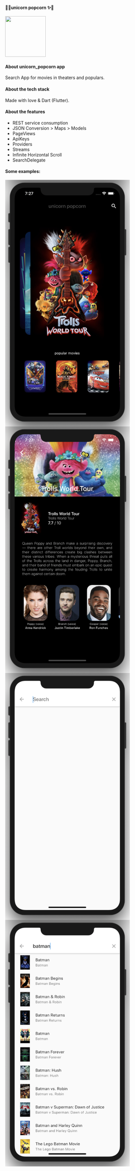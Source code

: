 #### 🦄✨unicorn popcorn ✨🦄

<img src="https://external-content.duckduckgo.com/iu/?u=https%3A%2F%2Fstatic.popcornopolis.com%2Fmedia%2Fcatalog%2Fproduct%2Fcache%2F1%2Fimage%2F650x%2F7b8fef0172c2eb72dd8fd366c999954c%2Fu%2Fn%2Funicornpopcorn_logo.jpg&f=1&nofb=1" width="130" height="130"/>

#### About unicorn_popcorn app
Search App for movies in theaters and populars.

#### About the tech stack 
Made with love & Dart (Flutter).

#### About the features
- REST service consumption
- JSON Conversion > Maps > Models
- PageViews
- ApiKeys
- Providers 
- Streams
- Infinite Horizontal Scroll
- SearchDelegate

#### Some examples: 
<img src="img/home.png" width="400" align="center"/>
<img src="img/movie_info.png" width="400"align="center"/>
<img src="img/search.png" width="400"align="center"/>
<img src="img/results.png" width="400"align="center"/>




